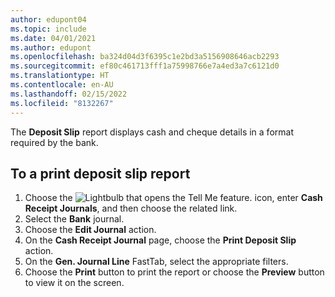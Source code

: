 ```yaml
---
author: edupont04
ms.topic: include
ms.date: 04/01/2021
ms.author: edupont
ms.openlocfilehash: ba324d04d3f6395c1e2bd3a5156908646acb2293
ms.sourcegitcommit: ef80c461713fff1a75998766e7a4ed3a7c6121d0
ms.translationtype: HT
ms.contentlocale: en-AU
ms.lasthandoff: 02/15/2022
ms.locfileid: "8132267"
---
```

The **Deposit Slip** report displays cash and cheque details in a format required by the bank.  

## <a name="to-a-print-deposit-slip-report"></a><a name="to-a-print-deposit-slip-report"></a>To a print deposit slip report
1.  Choose the ![Lightbulb that opens the Tell Me feature.](../../../media/ui-search/search_small.png "Tell me what you want to do") icon, enter **Cash Receipt Journals**, and then choose the related link.  
2.  Select the **Bank** journal.  
3.  Choose the **Edit Journal** action.  
4.  On the **Cash Receipt Journal** page, choose the **Print Deposit Slip** action.  
5.  On the **Gen. Journal Line** FastTab, select the appropriate filters.  
6.  Choose the **Print** button to print the report or choose the **Preview** button to view it on the screen. 

